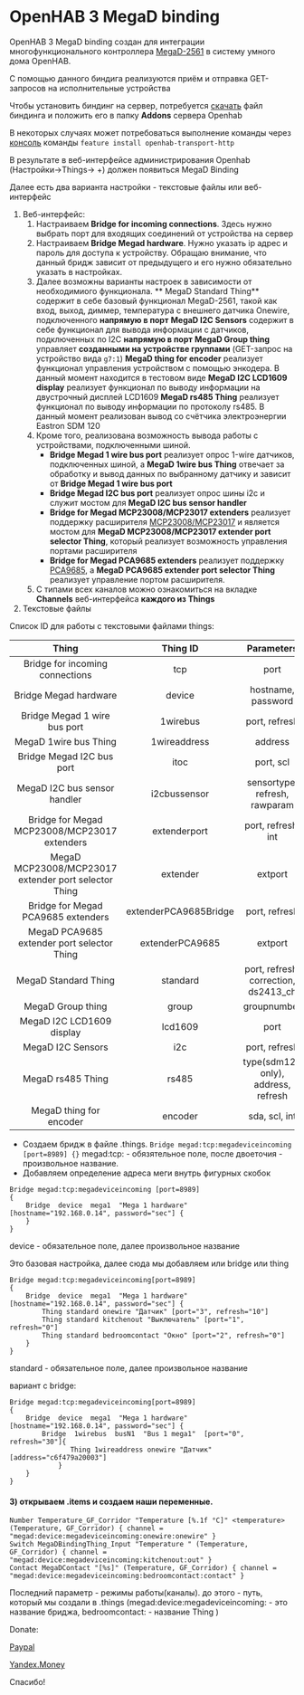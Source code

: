 
# OpenHAB 3 MegaD binding

OpenHAB 3 MegaD binding создан для интеграции многофункционального контроллера [MegaD-2561](https://www.ab-log.ru/smart-house/ethernet/megad-2561 " ") в систему умного дома OpenHAB.

С помощью данного биндига реализуются приём и отправка GET-запросов на исполнительные устройства

Чтобы установить биндинг на сервер, потребуется [скачать](https://github.com/Pshatsillo/openhab2MegadBinding/releases)  файл биндинга и положить его в папку **Addons** сервера Openhab

В некоторых случаях может потребоваться выполнение команды через [консоль](https://www.openhab.org/docs/administration/console.html) команды `feature install openhab-transport-http`

В результате в веб-интерфейсе администрирования Openhab (Настройки->Things-> +)  должен появиться MegaD Binding

Далее есть два варианта настройки - текстовые файлы или веб-интерфейс

1. Веб-интерфейс:
	1. Настраиваем **Bridge for incoming connections**. Здесь нужно выбрать порт для входящих соединений от устройства на сервер
	1. Настраиваем **Bridge Megad hardware**. Нужно указать ip адрес и пароль для доступа к устройству. Обращаю внимание, что данный бридж зависит от предыдущего и его нужно обязательно указать в настройках.
	1. Далее возможны варианты настроек в зависимости от необходимиого функционала. 
	** MegaD Standard Thing** содержит в себе базовый функционал MegaD-2561, такой как вход, выход, диммер, температура с внешнего датчика Onewire, подключенного **напрямую в порт**
	**MegaD I2C Sensors** содержит в себе функционал для вывода информации с датчиков, подключенных по I2C **напрямую в порт**
	**MegaD Group thing** управляет **созданными на устройстве группами** (GET-запрос на устройство вида `g7:1`)
	**MegaD thing for encoder** реализует функционал управления устройством с помощью энкодера. В данный момент находится в тестовом виде
	**MegaD I2C LCD1609 display** реализует функционал по выводу информации на двустрочный дисплей LCD1609
	**MegaD rs485 Thing** реализует функционал по выводу информации по протоколу rs485. В данный момент реализован вывод со счётчика электроэнергии Eastron SDM 120
	1. Кроме того, реализована возможность вывода работы с устройствами, подключенными шиной.
		- **Bridge Megad 1 wire bus port** реализует опрос 1-wire датчиков, подключенных шиной, а **MegaD 1wire bus Thing** отвечает за обработку и вывод данных по выбранному датчику и зависит от **Bridge Megad 1 wire bus port**
		- **Bridge Megad I2C bus port** реализует опрос шины i2c и служит мостом для **MegaD I2C bus sensor handler**
		- **Bridge for Megad MCP23008/MCP23017 extenders** реализует поддержку расширителя [MCP23008/MCP23017](https://www.ab-log.ru/smart-house/ethernet/megad-2561#conf-exp-mcp) и является мостом для **MegaD MCP23008/MCP23017 extender port selector Thing**, который реализует возможность управления портами расширителя
		- **Bridge for Megad PCA9685 extenders** реализует поддержку  [PCA9685](https://www.ab-log.ru/smart-house/ethernet/megad-2561#conf-exp-pca), а **MegaD PCA9685 extender port selector Thing** реализует управление портом расширителя.
	1. С типами всех каналов можно ознакомиться на вкладке **Channels** веб-интерфейса **каждого из Things**
1. Текстовые файлы

Список ID для работы с текстовыми файлами things:

|Thing     |Thing ID|Parameters | Channels|
|:--:|:--:|:--:|:--:|
| Bridge for incoming connections  |tcp  | port |
| Bridge Megad hardware  | device  | hostname, password |
| Bridge Megad 1 wire bus port  | 1wirebus  |port, refresh|
| MegaD 1wire bus Thing  | 1wireaddress  |address|
| Bridge Megad I2C bus port   | itoc  |port, scl|
| MegaD I2C bus sensor handler  | i2cbussensor  | sensortype, refresh, rawparam|
| Bridge for Megad MCP23008/MCP23017 extenders  |  extenderport| port, refresh, int|
| MegaD MCP23008/MCP23017 extender port selector Thing  | extender  | extport|
| Bridge for Megad PCA9685 extenders  | extenderPCA9685Bridge  |port, refresh|
| MegaD PCA9685 extender port selector Thing  |  extenderPCA9685 |extport|
| MegaD Standard Thing  | standard  |port, refresh, correction, ds2413_ch|
| MegaD Group thing  | group  | groupnumber|
| MegaD I2C LCD1609 display  | lcd1609  | port|
|  MegaD I2C Sensors | i2c  | port, refresh|
|  MegaD rs485 Thing |  rs485 | type(sdm120 only), address, refresh
| MegaD thing for encoder  | encoder  | sda, scl, int|



- Создаем бридж в файле .things.
`Bridge megad:tcp:megadeviceincoming [port=8989] {}`
megad:tcp: - обязятельное поле, после двоеточия - произвольное название.
- Добавляем определение адреса меги внутрь фигурных скобок

```
Bridge megad:tcp:megadeviceincoming [port=8989]
{
	Bridge  device  mega1  "Mega 1 hardware"  [hostname="192.168.0.14", password="sec"] {
	}
}
```

device - обязательное поле, далее произвольное название

Это базовая настройка, далее сюда мы добавляем или bridge или thing

```
Bridge megad:tcp:megadeviceincoming[port=8989]
{
	Bridge  device  mega1  "Mega 1 hardware"  [hostname="192.168.0.14", password="sec"] {
		Thing standard onewire "Датчик" [port="3", refresh="10"]
		Thing standard kitchenout "Выключатель" [port="1", refresh="0"]
		Thing standard bedroomcontact "Окно" [port="2", refresh="0"]
	}
}

```

standard - обязательное поле, далее произвольное название

вариант с bridge:

```
Bridge megad:tcp:megadeviceincoming[port=8989]
{
	Bridge  device  mega1  "Mega 1 hardware"  [hostname="192.168.0.14", password="sec"] {
		Bridge  1wirebus  busN1  "Bus 1 mega1"  [port="0", refresh="30"]{
			   Thing 1wireaddress onewire "Датчик" [address="c6f479a20003"]
			}
	}
}

```

#### 3) открываем .items и создаем наши переменные.

```
Number Temperature_GF_Corridor "Temperature [%.1f °C]" <temperature> (Temperature, GF_Corridor) { channel = "megad:device:megadeviceincoming:onewire:onewire" }
Switch MegaDBindingThing_Input "Temperature " (Temperature, GF_Corridor) { channel = "megad:device:megadeviceincoming:kitchenout:out" } 
Contact MegaDContact "[%s]" (Temperature, GF_Corridor) { channel = "megad:device:megadeviceincoming:bedroomcontact:contact" }
```

Последний параметр - режимы работы(каналы). до этого - путь, который мы создали в .things (megad:device:megadeviceincoming: - это название бриджа, bedroomcontact: - название Thing )

Donate:

[Paypal](https://www.paypal.com/cgi-bin/webscr?cmd=_s-xclick&hosted_button_id=P38VCVDQMSMYQ) 

[Yandex.Money](https://money.yandex.ru/to/410011024847033)

Спасибо!
